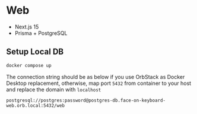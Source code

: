# Web

- Next.js 15
- Prisma + PostgreSQL

## Setup Local DB

```bash
docker compose up
```

The connection string should be as below if you use OrbStack as Docker Desktop replacement, otherwise, map port `5432` from container to your host and replace the domain with `localhost`

```text
postgresql://postgres:password@postgres-db.face-on-keyboard-web.orb.local:5432/web
```
